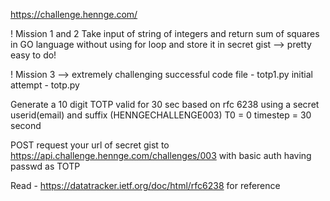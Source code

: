 https://challenge.hennge.com/

! Mission 1 and 2
Take input of string of integers and return sum of squares in GO language without using for loop and store it in secret gist --> pretty easy to do!


! Mission 3 --> extremely challenging
successful code file - totp1.py
initial attempt - totp.py

Generate a 10 digit TOTP valid for 30 sec based on rfc 6238 using a secret userid(email) and suffix (HENNGECHALLENGE003)
T0 = 0
timestep = 30 second

POST request your url of secret gist to https://api.challenge.hennge.com/challenges/003  with basic auth having passwd as TOTP

Read - https://datatracker.ietf.org/doc/html/rfc6238 for reference  

